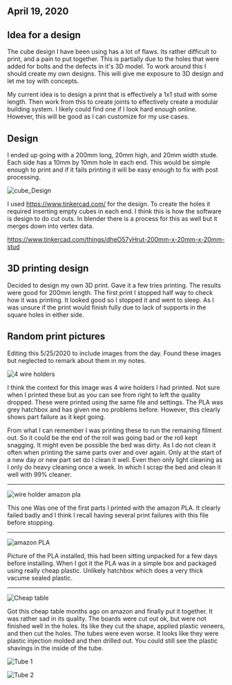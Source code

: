 ## April 19, 2020

## Idea for a design

The cube design I have been using has a lot of flaws. Its rather difficult to print, and a pain to put together. This is partially due to the holes that were added for bolts and the defects in it's 3D model. To work around this I should create my own designs. This will give me exposure to 3D design and let me toy with concepts.


My current idea is to design a print that is effectively a 1x1 stud with some length. Then work from this to create joints to effectively create a modular building system. I likely could find one if I look hard enough online. However, this will be good as I can customize for my use cases.

## Design

I ended up going with a 200mm long, 20mm high, and 20mm width stude. Each side has a 10mm by 10mm hole in each end. This would be simple enough to print and if it fails printing it will be easy enough to fix with post processing.

![cube_Design](images/2020_04_19_stud_design.png)

I used https://www.tinkercad.com/ for the design. To create the holes it required inserting empty cubes in each end. I think this is how the software is design to do cut outs. In blender there is a process for this as well but it merges down into vertex data.

https://www.tinkercad.com/things/dheO57yHrut-200mm-x-20mm-x-20mm-stud

## 3D printing design

Decided to design my own 3D print. Gave it a few tries printing. The results were good for 200mm length. The first print I stopped half way to check how it was printing. It looked good so I stopped it and went to sleep. As I was unsure if the print would finish fully due to lack of supports in the square holes in either side. 

## Random print pictures

Editing this 5/25/2020 to include images from the day. Found these images but neglected to remark about them in my notes.

![4 wire holders](images/2020-04-19_21.14.49.jpg)

I think the context for this image was 4 wire holders I had printed. Not sure when I printed these but as you can see from right to left the quality dropped. These were printed using the same file and settings. The PLA was grey hatchbox and has given me no problems before. However, this clearly shows part failure as it kept going. 

From what I can remember I was printing these to run the remaining filment out. So it could be the end of the roll was going bad or the roll kept snagging. It might even be possible the bed was dirty. As I do not clean it often when printing the same parts over and over again. Only at the start of a new day or new part set do I clean it well. Even then only light cleaning as I only do heavy cleaning once a week. In which I scrap the bed and clean it well with 99% cleaner.

----

![wire holder amazon pla](images/2020-04-19_21.35.29.jpg)

This one Was one of the first parts I printed with the amazon PLA. It clearly failed badly and I think I recall having several print failures with this file before stopping.

----

![amazon PLA](images/2020-04-19_21.21.37.jpg)

Picture of the PLA installed, this had been sitting unpacked for a few days before installing. When I got it the PLA was in a simple box and packaged using really cheap plastic. Unlikely hatchbox which does a very thick vacume sealed plastic.

----

![Cheap table](images/2020-04-19_20.25.21.jpg)

Got this cheap table months ago on amazon and finally put it together. It was rather sad in its quality. The boards were cut out ok, but were not finished well in the holes. Its like they cut the shape, applied plastic veneers, and then cut the holes. The tubes were even worse. It looks like they were plastic injection molded and then drilled out. You could still see the plastic shavings in the inside of the tube.

![Tube 1](images/2020-04-19_20.15.50.jpg)

![Tube 2](images/2020-04-19_20.16.09.jpg)